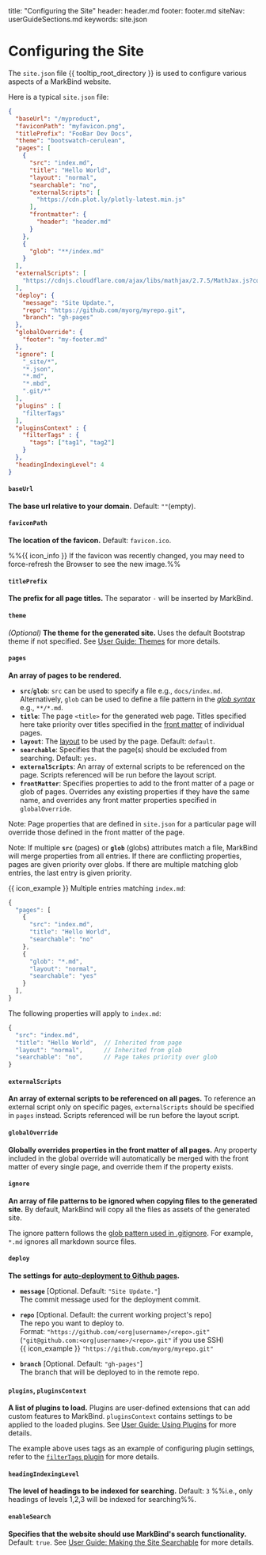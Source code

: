 <frontmatter>
  title: "Configuring the Site"
  header: header.md
  footer: footer.md
  siteNav: userGuideSections.md
  keywords: site.json
</frontmatter>

# Configuring the Site

<span class="lead">

The `site.json` file {{ tooltip_root_directory }} is used to configure various aspects of a MarkBind website.
</span>

Here is a typical `site.json` file:

```json
{
  "baseUrl": "/myproduct",
  "faviconPath": "myfavicon.png",
  "titlePrefix": "FooBar Dev Docs",
  "theme": "bootswatch-cerulean",
  "pages": [
    {
      "src": "index.md",
      "title": "Hello World",
      "layout": "normal",
      "searchable": "no",
      "externalScripts": [
        "https://cdn.plot.ly/plotly-latest.min.js"
      ],
      "frontmatter": {
        "header": "header.md"
      }
    },
    {
      "glob": "**/index.md"
    }
  ],
  "externalScripts": [
    "https://cdnjs.cloudflare.com/ajax/libs/mathjax/2.7.5/MathJax.js?config=TeX-MML-AM_CHTML"
  ],
  "deploy": {
    "message": "Site Update.",
    "repo": "https://github.com/myorg/myrepo.git",
    "branch": "gh-pages"
  },
  "globalOverride": {
    "footer": "my-footer.md"
  },
  "ignore": [
    "_site/*",
    "*.json",
    "*.md",
    "*.mbd",
    ".git/*"
  ],
  "plugins" : [
    "filterTags"
  ],
  "pluginsContext" : {
    "filterTags" : {
      "tags": ["tag1", "tag2"]
    }
  },
  "headingIndexingLevel": 4
}
```

#### **`baseUrl`**

**The base url relative to your domain.** Default: `""`(empty).

<include src="deployingTheSite.md#warning-about-baseUrl" />


#### **`faviconPath`**

**The location of the favicon.** Default: `favicon.ico`.

<div class="indented">

%%{{ icon_info }} If the favicon was recently changed, you may need to force-refresh the Browser to see the new image.%%

</div>


#### **`titlePrefix`**

**The prefix for all page titles.** The separator <code>-</code> will be inserted by MarkBind.


#### **`theme`**

_(Optional)_ **The theme for the generated site.** Uses the default Bootstrap theme if not specified. See [User Guide: Themes](themes.html) for more details.


#### **`pages`**

**An array of pages to be rendered.**

* **`src`**/**`glob`**: `src` can be used to specify a file e.g., `docs/index.md`.<br>
    Alternatively, `glob` can be used to define a file pattern in the [_glob syntax_](https://en.wikipedia.org/wiki/Glob_(programming)) e.g., `**/*.md`.
* **`title`**: The page `<title>` for the generated web page. Titles specified here take priority over titles specified in the [front matter](addingPages.html#front-matter) of individual pages.
* **`layout`**: The [layout](tweakingThePageStructure.html#page-layouts) to be used by the page. Default: `default`.
* **`searchable`**: Specifies that the page(s) should be excluded from searching. Default: `yes`.
* **`externalScripts`**: An array of external scripts to be referenced on the page. Scripts referenced will be run before the layout script.
* **`frontMatter`**: Specifies properties to add to the front matter of a page or glob of pages. Overrides any existing properties if they have the same name, and overrides any front matter properties specified in `globalOverride`.

<span id="page-property-overriding">
<box type="warning">

Note: Page properties that are defined in `site.json` for a particular page will override those defined in the front matter of the page.
</box>
</span>

<span id="page-glob-overriding">
<box type="warning">

Note: If multiple **`src`** (pages) or **`glob`** (globs) attributes match a file, MarkBind will merge properties from all entries. If there are conflicting properties, pages are given priority over globs. If there are multiple matching glob entries, the last entry is given priority.

<div class="indented">

{{ icon_example }} Multiple entries matching `index.md`:

```js
{
  "pages": [
    {
      "src": "index.md",
      "title": "Hello World",
      "searchable": "no"
    },
    {
      "glob": "*.md",
      "layout": "normal",
      "searchable": "yes"
    }
  ],
}
```

The following properties will apply to `index.md`:

```js
{
  "src": "index.md",
  "title": "Hello World",  // Inherited from page
  "layout": "normal",      // Inherited from glob
  "searchable": "no",      // Page takes priority over glob
}
```
</div>
</box>
</span>

#### **`externalScripts`**

**An array of external scripts to be referenced on all pages.** To reference an external script only on specific pages, `externalScripts` should be specified in `pages` instead. Scripts referenced will be run before the layout script.

#### **`globalOverride`**

**Globally overrides properties in the front matter of all pages.** Any property included in the global override will automatically be merged with the front matter of every single page, and override them if the property exists.

#### **`ignore`**

**An array of file patterns to be ignored when copying files to the generated site.** By default, MarkBind will copy all the files as assets of the generated site.

The ignore pattern follows the [glob pattern used in .gitignore](https://git-scm.com/docs/gitignore#_pattern_format). For example, `*.md` ignores all markdown source files.

<div id="site-json-deploy">

#### **`deploy`**

**The settings for [auto-deployment to Github pages](deployingTheSite.html).**

* **`message`** [Optional. Default: `"Site Update."`]<br>
  The commit message used for the deployment commit.

* **`repo`** [Optional. Default: the current working project's repo]<br>
  The repo you want to deploy to.<br>
  Format: `"https://github.com/<org|username>/<repo>.git"` (`"git@github.com:<org|username>/<repo>.git"` if you use SSH)<br>
  {{ icon_example }} `"https://github.com/myorg/myrepo.git"`

* **`branch`** [Optional. Default: `"gh-pages"`]<br>
  The branch that will be deployed to in the remote repo.
</div>

#### **`plugins`**,  **`pluginsContext`**

**A list of plugins to load.** Plugins are user-defined extensions that can add custom features to MarkBind. `pluginsContext` contains settings to be applied to the loaded plugins. See [User Guide: Using Plugins](usingPlugins.html) for more details.

The example above uses tags as an example of configuring plugin settings, refer to the [`filterTags` plugin](tweakingThePageStructure.html#filtertags-toggling-alternative-contents-in-a-page) for more details.

#### **`headingIndexingLevel`**

**The level of headings to be indexed for searching.** Default: `3` %%i.e., only headings of levels 1,2,3 will be indexed for searching%%.

#### **`enableSearch`**

**Specifies that the website should use MarkBind's search functionality.** Default: `true`. See [User Guide: Making the Site Searchable](makingTheSiteSearchable.html) for more details.
